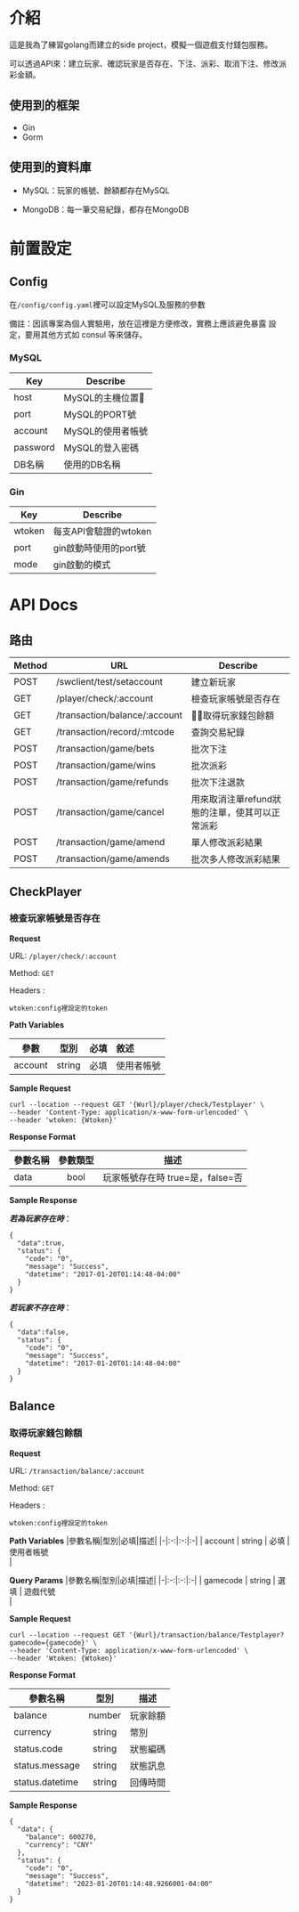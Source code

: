 # 介紹
這是我為了練習golang而建立的side project，模擬一個遊戲支付錢包服務。

可以透過API來：建立玩家、確認玩家是否存在、下注、派彩、取消下注、修改派彩金額。

## 使用到的框架

- Gin
- Gorm

## 使用到的資料庫

- MySQL：玩家的帳號、餘額都存在MySQL

- MongoDB：每一筆交易紀錄，都存在MongoDB
  
# 前置設定
## Config
在`/config/config.yaml`裡可以設定MySQL及服務的參數

備註：因該專案為個人實驗用，放在這裡是方便修改，實務上應該避免暴露
設定，要用其他方式如 consul 等來儲存。

### MySQL
| Key | Describe |
| -------- | -------- |
|host|MySQL的主機位置|
|port|MySQL的PORT號|
|account|MySQL的使用者帳號|
|password|MySQL的登入密碼|
|DB名稱|使用的DB名稱|

### Gin
| Key | Describe |
| -------- | -------- |
|wtoken|每支API會驗證的wtoken|
|port|gin啟動時使用的port號|
|mode|gin啟動的模式|


# API Docs
## 路由

| Method | URL | Describe |
| -------- | -------- | -------- |
|POST|/swclient/test/setaccount|建立新玩家
| GET     | /player/check/:account     |  檢查玩家帳號是否存在|
|GET|/transaction/balance/:account|取得玩家錢包餘額
|GET|/transaction/record/:mtcode|查詢交易紀錄
|POST| /transaction/game/bets|批次下注
|POST| /transaction/game/wins|批次派彩
|POST| /transaction/game/refunds|批次下注退款
|POST|/transaction/game/cancel|用來取消注單refund狀態的注單，使其可以正常派彩
|POST|/transaction/game/amend|單人修改派彩結果
|POST|/transaction/game/amends|批次多人修改派彩結果


## CheckPlayer
### 檢查玩家帳號是否存在

**Request**

URL: `/player/check/:account`

Method: `GET`

Headers :<br/>

`wtoken:config裡設定的token`<br/>


**Path Variables** 

| 參數 | 型別 | 必填 | 敘述 |
| - | :-: | :-: | :-|
| account     	  | string| 必填 |使用者帳號 <br> |

**Sample Request**
```bash=
curl --location --request GET '{Wurl}/player/check/Testplayer' \
--header 'Content-Type: application/x-www-form-urlencoded' \
--header 'wtoken: {Wtoken}'
```

**Response Format** 

| 參數名稱 | 參數類型 | 描述 |
| --- |:-:| --- |
| data      |bool | 玩家帳號存在時  true=是，false=否  |

**Sample Response**

***若為玩家存在時***：
```json=
{
  "data":true,
  "status": {
    "code": "0",
    "message": "Success",
    "datetime": "2017-01-20T01:14:48-04:00"
  }
}
```
***若玩家不存在時***：
```json=
{
  "data":false,
  "status": {
    "code": "0",
    "message": "Success",
    "datetime": "2017-01-20T01:14:48-04:00"
  }
}
```

## Balance
###  取得玩家錢包餘額

**Request**

URL: `/transaction/balance/:account`

Method: `GET`

Headers :<br/>

`wtoken:config裡設定的token`<br/>

**Path Variables** 
|參數名稱|型別|必填|描述|
|-|:-:|:-:|:-|
| account     	  | string   | 必填 | 使用者帳號<br/> |

**Query Params** 
|參數名稱|型別|必填|描述|
|-|:-:|:-:|:-|
| gamecode     	  | string   | 選填 | 遊戲代號<br/> |

**Sample Request**

```bash=
curl --location --request GET '{Wurl}/transaction/balance/Testplayer?gamecode={gamecode}' \
--header 'Content-Type: application/x-www-form-urlencoded' \
--header 'Wtoken: {Wtoken}'
```

**Response Format** 

| 參數名稱 | 型別 | 描述 |
| --- |:-:| --- |
| balance      |number | 玩家餘額|
| currency     |string | 幣別|
| status.code   |string | 狀態編碼  |
| status.message   |string | 狀態訊息 |
| status.datetime   |string | 回傳時間  |

**Sample Response**

```json=
{
  "data": {
    "balance": 600270,
    "currency": "CNY"
  },
  "status": {
    "code": "0",
    "message": "Success",
    "datetime": "2023-01-20T01:14:48.9266001-04:00"
  }
}
```
